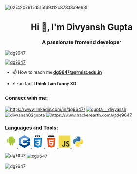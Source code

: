 ![0274207612d515f49012c87803a9e631](https://user-images.githubusercontent.com/74291505/187242786-8d25ce10-3c17-4141-bf35-2fe3efb41f5e.gif)


<h1 align="center">Hi 👋, I'm Divyansh Gupta</h1>
<h3 align="center">A passionate frontend developer</h3>

<p align="left"> <img src="https://komarev.com/ghpvc/?username=dg9647&label=Profile%20views&color=0e75b6&style=flat" alt="dg9647" /> </p>

<p align="left"> <a href="https://github.com/ryo-ma/github-profile-trophy"><img src="https://github-profile-trophy.vercel.app/?username=dg9647" alt="dg9647" /></a> </p>

- 📫 How to reach me **dg9647@srmist.edu.in**

- ⚡ Fun fact **I think I am funny XD**

<h3 align="left">Connect with me:</h3>
<p align="left">
<a href="https://linkedin.com/in/https://www.linkedin.com/in/dg9647/" target="blank"><img align="center" src="https://raw.githubusercontent.com/rahuldkjain/github-profile-readme-generator/master/src/images/icons/Social/linked-in-alt.svg" alt="https://www.linkedin.com/in/dg9647/" height="30" width="40" /></a>
<a href="https://instagram.com/gupta___divyansh" target="blank"><img align="center" src="https://raw.githubusercontent.com/rahuldkjain/github-profile-readme-generator/master/src/images/icons/Social/instagram.svg" alt="gupta___divyansh" height="30" width="40" /></a>
<a href="https://www.hackerrank.com/divyansh02gupta" target="blank"><img align="center" src="https://raw.githubusercontent.com/rahuldkjain/github-profile-readme-generator/master/src/images/icons/Social/hackerrank.svg" alt="divyansh02gupta" height="30" width="40" /></a>
<a href="https://www.hackerearth.com/https://www.hackerearth.com/@dg9647" target="blank"><img align="center" src="https://raw.githubusercontent.com/rahuldkjain/github-profile-readme-generator/master/src/images/icons/Social/hackerearth.svg" alt="https://www.hackerearth.com/@dg9647" height="30" width="40" /></a>
</p>

<h3 align="left">Languages and Tools:</h3>
<p align="left"> <a href="https://developer.android.com" target="_blank" rel="noreferrer"> <img src="https://raw.githubusercontent.com/devicons/devicon/master/icons/android/android-original-wordmark.svg" alt="android" width="40" height="40"/> </a> <a href="https://www.w3schools.com/cpp/" target="_blank" rel="noreferrer"> <img src="https://raw.githubusercontent.com/devicons/devicon/master/icons/cplusplus/cplusplus-original.svg" alt="cplusplus" width="40" height="40"/> </a> <a href="https://www.w3schools.com/css/" target="_blank" rel="noreferrer"> <img src="https://raw.githubusercontent.com/devicons/devicon/master/icons/css3/css3-original-wordmark.svg" alt="css3" width="40" height="40"/> </a> <a href="https://www.w3.org/html/" target="_blank" rel="noreferrer"> <img src="https://raw.githubusercontent.com/devicons/devicon/master/icons/html5/html5-original-wordmark.svg" alt="html5" width="40" height="40"/> </a> <a href="https://developer.mozilla.org/en-US/docs/Web/JavaScript" target="_blank" rel="noreferrer"> <img src="https://raw.githubusercontent.com/devicons/devicon/master/icons/javascript/javascript-original.svg" alt="javascript" width="40" height="40"/> </a> <a href="https://www.python.org" target="_blank" rel="noreferrer"> <img src="https://raw.githubusercontent.com/devicons/devicon/master/icons/python/python-original.svg" alt="python" width="40" height="40"/> </a> </p>

<p><img align="left" src="https://github-readme-stats.vercel.app/api/top-langs?username=dg9647&show_icons=true&locale=en&layout=compact" alt="dg9647" /></p>

<p>&nbsp;<img align="center" src="https://github-readme-stats.vercel.app/api?username=dg9647&show_icons=true&locale=en" alt="dg9647" /></p>

<p><img align="center" src="https://github-readme-streak-stats.herokuapp.com/?user=dg9647&" alt="dg9647" /></p>
